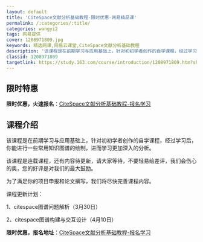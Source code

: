 ```yaml
---
layout: default
title: 'CiteSpace文献分析基础教程-限时优惠-网易精品课'
permalink: /:categories/:title/
categories: wangyi2
tags: 网易提供
cover: 1208971809.jpg
keywords: 精选网课,网易云课堂,CiteSpace文献分析基础教程
description: '该课程是在前期学习与应用基础上，针对初初学者创作的自学课程，经过学习后，你能进行一些常用知识图谱的绘制，进而学习更加深入'
classid: 1208971809
targetlink: https://study.163.com/course/introduction/1208971809.htm?share=1&shareId=1025206652&utm_campaign=share&utm_medium=iphoneShare&utm_source=&utm_u=1025206652
---
```


## 限时特惠

**限时优惠，火速报名**：[CiteSpace文献分析基础教程-报名学习](https://study.163.com/course/introduction/1208971809.htm?share=1&shareId=1025206652&utm_campaign=share&utm_medium=iphoneShare&utm_source=&utm_u=1025206652)

## 课程介绍

该课程是在前期学习与应用基础上，针对初初学者创作的自学课程，经过学习后，你能进行一些常用知识图谱的绘制，进而学习更加深入的分析。

该课程是连载课程，还有内容待更新，请大家等待，不要轻易给差评，我们会伤心的奥，您的好评是对我们的最大鼓励。

为了满足你的项目申报和论文撰写，我们将尽快完善课程内容。

课程更新计划：

1、citespace图谱问题解析（3月30日）

2、citespace图谱构建与交互设计（4月10日）

**限时优惠，报名地址**：[CiteSpace文献分析基础教程-报名学习](https://study.163.com/course/introduction/1208971809.htm?share=1&shareId=1025206652&utm_campaign=share&utm_medium=iphoneShare&utm_source=&utm_u=1025206652)

